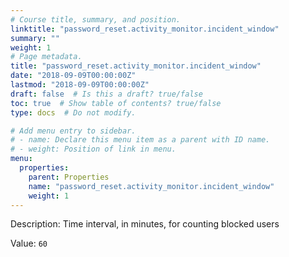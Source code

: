 ```yaml
---
# Course title, summary, and position.
linktitle: "password_reset.activity_monitor.incident_window"
summary: ""
weight: 1
# Page metadata.
title: "password_reset.activity_monitor.incident_window"
date: "2018-09-09T00:00:00Z"
lastmod: "2018-09-09T00:00:00Z"
draft: false  # Is this a draft? true/false
toc: true  # Show table of contents? true/false
type: docs  # Do not modify.

# Add menu entry to sidebar.
# - name: Declare this menu item as a parent with ID name.
# - weight: Position of link in menu.
menu:
  properties:
    parent: Properties
    name: "password_reset.activity_monitor.incident_window"
    weight: 1
---
```


Description: Time interval, in minutes, for counting blocked users


Value: `60`